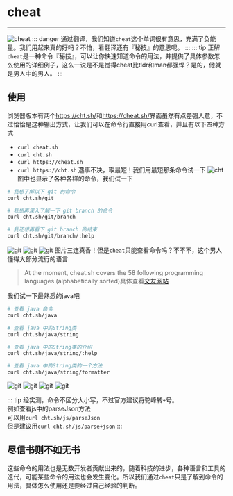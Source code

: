 # cheat
***
![cheat](/shell/cheat_baidu.png)
::: danger
通过翻译，我们知道`cheat`这个单词很有意思，充满了负能量。我们用起来真的好吗？不怕，看翻译还有『秘技』的意思呢。
:::
::: tip 正解
`cheat`是一种命令『秘技』，可以让你快速知道命令的用法，并提供了具体参数怎么使用的详细例子，这么一说是不是觉得cheat比tldr和man都强悍？是的，他就是男人中的男人。
:::

## 使用
浏览器版本有两个<https://cht.sh/>和<https://cheat.sh/>界面虽然有点差强人意，不过恰恰是这种输出方式，让我们可以在命令行直接用curl查看，并且有以下四种方式
- `curl cheat.sh`
- `curl cht.sh`
- `curl https://cheat.sh`
- `curl https://cht.sh`
遇事不决，取最短！我们用最短那条命令试一下
![cht](/shell/chtsh.png)
图中也显示了各种各样的命令，我们试一下
```sh
# 我想了解以下 git 的命令
curl cht.sh/git

# 我想再深入了解一下 git branch 的命令
curl cht.sh/git/branch

# 我还想再看下 git branch 的结束
curl cht.sh/git/branch/:help
```
![git](/shell/cht_git.png)
![git](/shell/cht_git_branch.png)
![git](/shell/cht_git_branch_help.png)
图片三连真香！但是`cheat`只能查看命令吗？不不不，这个男人懂得大部分流行的语言
> At the moment, cheat.sh covers the 58 following programming languages (alphabetically sorted)具体查看[交友网站](https://github.com/chubin/cheat.sh)

我们试一下最熟悉的java吧
```sh
# 查看 java 命令
curl cht.sh/java

# 查看 java 中的String类
curl cht.sh/java/string

# 查看 java 中的String类的介绍
curl cht.sh/java/string/:help

# 查看 java 中的String类的一个方法
curl cht.sh/java/string/formatter
```
![git](/shell/cht_java.png)
![git](/shell/cht_java_string.png)
![git](/shell/cht_java_string_help.png)
![git](/shell/cht_java_string_formatter.png)

::: tip
经实测，命令不区分大小写，不过官方建议将驼峰转`+`号。  
例如查看js中的parseJson方法  
可以用`curl cht.sh/js/parseJson`  
但是建议用`curl cht.sh/js/parse+json`
:::

## 尽信书则不如无书
这些命令的用法也是无数开发者贡献出来的，随着科技的进步，各种语言和工具的迭代，可能某些命令的用法也会发生变化。所以我们通过`cheat`只是了解到命令的用法，具体怎么使用还是要经过自己经验的判断。
